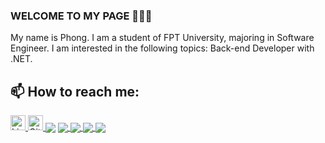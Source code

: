 ### WELCOME TO MY PAGE 👋👋👋
My name is Phong. I am a student of FPT University, majoring in Software Engineer. I am interested in the following topics: Back-end Developer with .NET. <br>
## 📫 How to reach me: 

<!--[![LinkedIn](https://upload.wikimedia.org/wikipedia/commons/c/ca/LinkedIn_logo_initials.png)](https://www.linkedin.com/in/phongluuu/)-->
<a style="" href="https://www.linkedin.com/in/phongluuu/">
  <img src="https://upload.wikimedia.org/wikipedia/commons/c/ca/LinkedIn_logo_initials.png" alt="LinkedIn" style="width: 24px; height: 24px;" />
</a>
<!--[![GitHub](https://i.stack.imgur.com/tskMh.png)](https://github.com/phonggluu/)-->
<a style="" href="https://github.com/PhonggLuu/">
  <img src="https://github.githubassets.com/images/modules/logos_page/GitHub-Mark.png" alt="Github" style="width: 24px; height: 24px;" />
</a>

<img align="center" src="https://github-readme-stats.vercel.app/api/top-langs/?username=phonggluu&layout=compact&theme=buefy&hide_border=true" />

<a href="https://github.com/PhonggLuu/BirdFarmShop">
  <!-- Change the `github-readme-stats.anuraghazra1.vercel.app` to `github-readme-stats.vercel.app`  -->
  <img align="center" src="https://github-readme-stats.anuraghazra1.vercel.app/api/pin/?username=phonggluu&repo=BirdFarmShop&theme=highcontrast" />
</a>    
<a href="https://github.com/PhonggLuu/RunningRace">
  <!-- Change the `github-readme-stats.anuraghazra1.vercel.app` to `github-readme-stats.vercel.app`  -->
  <img align="center" src="https://github-readme-stats.anuraghazra1.vercel.app/api/pin/?username=phonggluu&repo=RunningRace&theme=cobalt" />
</a>

<a href="https://github.com/PhonggLuu/FlowerReview">
  <!-- Change the `github-readme-stats.anuraghazra1.vercel.app` to `github-readme-stats.vercel.app`  -->
  <img align="center" src="https://github-readme-stats.anuraghazra1.vercel.app/api/pin/?username=phonggluu&repo=FlowerReview&theme=onedark" />
</a>    
<a href="https://github.com/PhonggLuu/BadmintonCourtBooking">
  <!-- Change the `github-readme-stats.anuraghazra1.vercel.app` to `github-readme-stats.vercel.app`  -->
  <img align="center" src="https://github-readme-stats.anuraghazra1.vercel.app/api/pin/?username=phonggluu&repo=BadmintonCourtBooking&theme=dark" />
</a>
